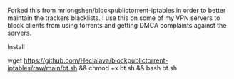 Forked this from mrlongshen/blockpublictorrent-iptables in order to better maintain the trackers blacklists. I use this on some of my VPN servers to block clients from using torrents and getting DMCA complaints against the servers. 

Install

wget https://github.com/Heclalava/blockpublictorrent-iptables/raw/main/bt.sh && chmod +x bt.sh && bash bt.sh
